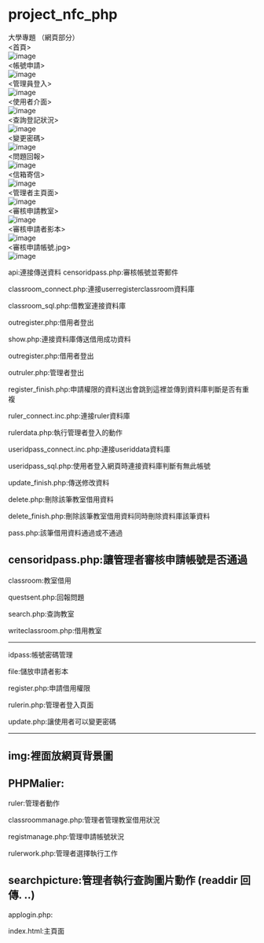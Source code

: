 # project_nfc_php

大學專題 （網頁部分）<br/>
<首頁><br/>
![image](https://github.com/ga503306/project_nfc_php/blob/fix-api/Readmefile/%E4%B8%BB%E9%A0%81%E9%9D%A2.jpg)<br/>
<帳號申請><br/>
![image](https://github.com/ga503306/project_nfc_php/blob/fix-api/Readmefile/%E5%B8%B3%E8%99%9F%E7%94%B3%E8%AB%8B.jpg)<br/>
<管理員登入><br/>
![image](https://github.com/ga503306/project_nfc_php/blob/fix-api/Readmefile/%E7%AE%A1%E7%90%86%E5%93%A1%E7%99%BB%E5%85%A5.jpg)<br/>
<使用者介面><br/>
![image](https://github.com/ga503306/project_nfc_php/blob/fix-api/Readmefile/%E4%BD%BF%E7%94%A8%E8%80%85%E4%BB%8B%E9%9D%A2.jpg)<br/>
<查詢登記狀況><br/>
![image](https://github.com/ga503306/project_nfc_php/blob/fix-api/Readmefile/%E6%9F%A5%E8%A9%A2%E7%99%BB%E8%A8%98%E7%8B%80%E6%B3%81.jpg)<br/>
<變更密碼><br/>
![image](https://github.com/ga503306/project_nfc_php/blob/fix-api/Readmefile/%E8%AE%8A%E6%9B%B4%E5%AF%86%E7%A2%BC.jpg)<br/>
<問題回報><br/>
![image](https://github.com/ga503306/project_nfc_php/blob/fix-api/Readmefile/%E5%95%8F%E9%A1%8C%E5%9B%9E%E5%A0%B1.jpg)<br/>
<信箱寄信><br/>
![image](https://github.com/ga503306/project_nfc_php/blob/fix-api/Readmefile/%E4%BF%A1%E7%AE%B1%E5%AF%84%E4%BF%A1.png)<br/>
<管理者主頁面><br/>
![image](https://github.com/ga503306/project_nfc_php/blob/fix-api/Readmefile/%E7%AE%A1%E7%90%86%E8%80%85%E4%B8%BB%E9%A0%81%E9%9D%A2.jpg)<br/>
<審核申請教室><br/>
![image](https://github.com/ga503306/project_nfc_php/blob/fix-api/Readmefile/%E5%AF%A9%E6%A0%B8%E7%94%B3%E8%AB%8B.jpg)<br/>
<審核申請者影本><br/>
![image](https://github.com/ga503306/project_nfc_php/blob/fix-api/Readmefile/%E5%AF%A9%E6%A0%B8%E7%94%B3%E8%AB%8B%E8%80%85%E5%BD%B1%E6%9C%AC.jpg)<br/>
<審核申請帳號.jpg><br/>
![image](https://github.com/ga503306/project_nfc_php/blob/fix-api/Readmefile/%E5%AF%A9%E6%A0%B8%E7%94%B3%E8%AB%8B%E5%B8%B3%E8%99%9F.jpg)<br/>


api:連接傳送資料
censoridpass.php:審核帳號並寄郵件

classroom_connect.php:連接userregisterclassroom資料庫

classroom_sql.php:借教室連接資料庫

outregister.php:借用者登出

show.php:連接資料庫傳送借用成功資料

outregister.php:借用者登出

outruler.php:管理者登出

register_finish.php:申請權限的資料送出會跳到這裡並傳到資料庫判斷是否有重複

ruler_connect.inc.php:連接ruler資料庫

rulerdata.php:執行管理者登入的動作

useridpass_connect.inc.php:連接useriddata資料庫

useridpass_sql.php:使用者登入網頁時連接資料庫判斷有無此帳號

update_finish.php:傳送修改資料

delete.php:刪除該筆教室借用資料

delete_finish.php:刪除該筆教室借用資料同時刪除資料庫該筆資料

pass.php:該筆借用資料通過或不通過

censoridpass.php:讓管理者審核申請帳號是否通過
---------------------------------------------------------
classroom:教室借用

questsent.php:回報問題

search.php:查詢教室

writeclassroom.php:借用教室

---------------------------------------------------------
idpass:帳號密碼管理

file:儲放申請者影本

register.php:申請借用權限

rulerin.php:管理者登入頁面

update.php:讓使用者可以變更密碼

---------------------------------------------------------
img:裡面放網頁背景圖
---------------------------------------------------------
PHPMalier:
---------------------------------------------------------
ruler:管理者動作

classroommanage.php:管理者管理教室借用狀況

registmanage.php:管理申請帳號狀況

rulerwork.php:管理者選擇執行工作

searchpicture:管理者執行查詢圖片動作 (readdir 回傳. ..)
---------------------------------------------------------
applogin.php:

index.html:主頁面
